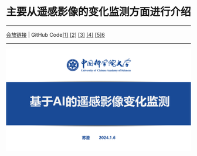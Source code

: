 # 主要从遥感影像的变化监测方面进行介绍
*****
[会放链接](https://meeting.tencent.com/v2/cloud-record/share?id=b24a35f7-f8d5-4e39-80c8-1c548555caf9&from=3) | GitHub Code[[1]](https://github.com/GeoZcx/A-deeply-supervised-image-fusion-network-for-change-detection-in-remote-sensing-images) [[2]](https://github.com/justchenhao/STANet) [[3]](https://gitcode.com/mirrors/minzhang-whu/change-detection-review/overview?utm_source=csdn_github_accelerator&isLogin=1) [[4]](https://github.com/wenhwu/awesome-remote-sensing-change-detection#deep-learning) [[5]](https://github.com/likyoo/open-cd)[6](https://gitcode.com/mirrors/minzhang-whu/change-detection-review/overview?utm_source=csdn_github_accelerator&isLogin=1)
*****
![image](主要内容.png)

